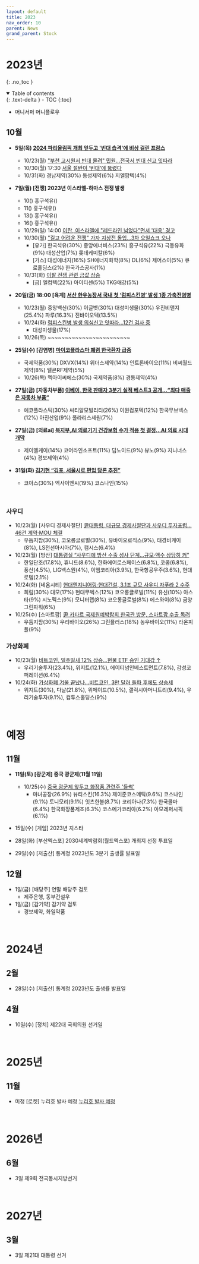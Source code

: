 ```yaml
---
layout: default
title: 2023
nav_order: 10
parent: News
grand_parent: Stock
---
```


# 2023년
{: .no_toc }

<details open markdown="block">
  <summary>
    Table of contents
  </summary>
  {: .text-delta }
- TOC
{:toc}
</details>
<!------------------------------------ STEP ------------------------------------>

* 머니서퍼 머니플로우


## 10월 

* **5일(목) [2024 파리올림픽 개최 앞두고 '빈대 습격'에 비상 걸린 프랑스](https://www.bbc.com/korean/articles/cxrve21x1ylo)**
  * 10/23(월) ["부천 고시원서 빈대 물려" 민원…전국서 빈대 신고 잇따라](https://news.sbs.co.kr/news/endPage.do?news_id=N1007393807&plink=ORI&cooper=NAVER)
  * 10/30(월) 17:30 [서울 절반이 ‘빈대’에 뚫렸다](https://www.ichannela.com/news/main/news_detailPage.do?publishId=000000374793)
  * 10/31(화) 경남제약(30%) 동성제약(6%) 지엘팜텍(4%)

* **7일(월) [전쟁] 2023년 이스라엘-하마스 전쟁 발생**
  * 10() 흥구석유()
  * 11() 흥구석유()
  * 13() 흥구석유()
  * 16() 흥구석유()
  * 10/29(일) 14:00 [이란, 이스라엘에 "레드라인 넘었다"면서 '대응' 경고](https://news.sbs.co.kr/news/endPage.do?news_id=N1007402044&plink=ORI&cooper=NAVER)
  * 10/30(월) ["길고 어려운 전쟁" 가자 지상전 돌입…3차 오일쇼크 오나](https://www.hankyung.com/article/2023102958861)
    * [유가] 한국석유(30%) 중앙에너비스(23%) 흥구석유(22%) 극동유화(9%) 대성산업(7%) 롯데케미칼(6%)
    * [가스] 대성에너지(16%) SH에너지화학(8%) DL(6%) 제어스이(5%) 큐로홀딩스(2%) 한국가스공사(1%)
  * 10/31(화) [이팔 전쟁 관련 금값 상승](https://n.news.naver.com/mnews/article/014/0005093034) 
    * [금] 엘컴텍(22%) 아이티센(5%) TKG애강(5%)

* **20일(금) 18:00 [육계] [서산 한우농장서 국내 첫 ‘럼피스킨병’ 발생 1종 가축전염병](https://www.hani.co.kr/arti/economy/consumer/1112994.html)**
  * 10/23(월) 중앙백신(30%) 이글벳(30%) 대성미생물(30%) 우진비앤지(25.4%) 파루(16.3%) 진바이오텍(13.5%)
  * 10/24(화) [럼피스킨병 발생 의심신고 잇따라…12건 검사 중](https://www.yna.co.kr/view/AKR20231024024000030)
    * 대성미셍물(17%) 
  * 10/26(목) ~~~~~~~~~~~~~~~~~~~~~~~~



* **25일(수) [감염병] [마이코플라스마 폐렴 한국환자 급증](https://news.mt.co.kr/mtview.php?no=2023102511252567896)**
  * 국제약품(30%) DXVX(14%) 위더스제약(14%) 인트론바이오(11%) 비씨월드제약(8%) 텔콘RF제약(5%)
  * 10/26(목) 멕아이씨에스(30%) 국제약품(8%) 경동제약(4%)

* **27일(금) [자동차부품] [이베이, 한국 판매자 3분기 실적 베스트3 공개…“최다 매출은 자동차 부품”](https://biz.chosun.com/distribution/channel/2023/10/27/ESMQFAMCZJAMRPF3K6Z6CFIQKE/)**
  * 에코플라스틱(30%) 씨티알모빌리티(26%) 이원컴포텍(12%) 한국무브넥스(12%) 아진산업(9%) 폴라리스세원(7%)

* **27일(금) [의료ai] [복지부,AI 의료기기 건강보험 수가 적용 첫 결정...AI 의료 시대 개막](https://www.pharmnews.com/news/articleView.html?idxno=233182)**
  * 제이엘케이(14%) 코어라인소프트(11%) 딥노이드(9%) 뷰노(9%) 지니너스(4%) 경보제약(4%) 

* **31일(화) [김기현 “김포, 서울시로 편입 당론 추진”](https://www.donga.com/news/Politics/article/all/20231031/121943068/1)**
  * 코아스(30%) 엑사이엔씨(19%) 코스나인(15%)

<br>

### 사우디

* 10/23(월) [사우디 경제사절단] [尹대통령, 대규모 경제사절단과 사우디 투자포럼…46건 계약·MOU 체결](https://www.yna.co.kr/view/AKR20231022047400001)
  * 우듬지팜(30%), 코오롱글로벌(30%), 유바이오로직스(9%), 태경비케이(8%), LS전선아시아(7%), 캠시스(6.4%)
* 10/23(월) [방산] [대통령실 “사우디에 방산 수출 성사 단계...규모·액수 상당히 커”](https://www.chosun.com/politics/blue_house/2023/10/23/ZAMQP6MQFZCPFK3NI7WHA52KVM/)
  * 한일단조(17.8%), 휴니드(8.6%), 한화에어로스페이스(6.8%), 코콤(6.8%), 풍산(4.5%), LIG넥스원(4%), 이엠코리아(3.9%), 한국항공우주(3.6%), 현대로템(2.1%)
* 10/24(화) [네옴시티] [현대엔지니어링·현대건설, 3.1조 규모 사우디 자푸라 2 수주](https://www.hankyung.com/article/202310240593i)
  * 희림(30%) 대모(17%) 현대무벡스(12%) 코오롱글로벌(11%) 유신(10%) 아스타(9%) 시노펙스(9%) 모니터랩(8%) 코오롱글로벌(8%) 에스와이(8%) 금양그린파워(6%) 
* 10/25(수) [스마트팜] [尹 카타르 국제원예박람회 한국관 방문, 스마트팜 수출 독려](https://www.segye.com/newsView/20231025508169?OutUrl=naver)
  * 우듬지팜(30%) 우리바이오(26%) 그린플러스(18%) 농우바이오(11%) 라온피플(9%)

### 가상화폐

* 10/23(월) [비트코인, 일주일새 12% 상승…현물 ETF 승인 기대감 ↑](https://www.edaily.co.kr/news/read?newsId=02876566635775872)
  * 우리기술투자(23.4%), 위지트(12.1%), 에이티넘인베스트먼트(7.8%), 감성코퍼레이션(6.4%)
* 10/24(화) [가상화폐 겨울 끝났나…비트코인, 3만 달러 돌파 후에도 상승세](https://www.yna.co.kr/view/AKR20231024004500091)
  * 위지트(30%), 다날(21.8%), 위메이드(10.5%), 갤럭시아머니트리(9.4%), 우리기술투자(9.1%), 컴투스홀딩스(9%)








<br>

# 예정

## 11월
* **11일(토) [광군제] 중국 광군제(11월 11일)**
  * 10/25(수) [중국 광군제 앞두고 화장품 관련주 '들썩'](https://www.hankyung.com/article/2023102551876)
    * 마녀공장(26.9%) 뷰티스킨(16.3%) 제이준코스메틱(9.6%) 코스나인(9.1%) 토니모리(9.1%) 잇츠한불(8.7%) 코리아나(7.3%) 한국콜마(6.4%) 한국화장품제조(6.3%) 코스메가코리아(6.2%) 아모레퍼시픽(6.1%)

* 15일(수) [게임] 2023년 지스타
* 28일(화) [부산엑스포] 2030세계박람회(월드엑스포) 개최지 선정 투표일
* 29일(수) [저출산] 통계청 2023년도 3분기 출생률 발표일

## 12월
* 1일(금) [배당주] 연말 배당주 검토
  * 제주은행, 동부건설우
* 1일(금) [감기약] 감기약 검토
  * 경보제약, 화일약품

<br>

# 2024년

## 2월
* 28일(수) [저출산] 통계청 2023년도 출생률 발표일

## 4월
* 10일(수) [정치] 제22대 국회의원 선거일


<br>

# 2025년

## 11월
* 미정 [로켓] 누리호 발사 예정 [누리호 발사 예정](https://namu.wiki/w/%EB%88%84%EB%A6%AC%ED%98%B8)

<br>

# 2026년

## 6월
* 3일 제9회 전국동시지방선거

<br>

# 2027년

## 3월
* 3일 제21대 대통령 선거